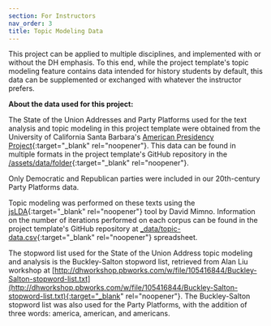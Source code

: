 ```yaml
---
section: For Instructors
nav_order: 3
title: Topic Modeling Data
---
```


This project can be applied to multiple disciplines, and implemented with or without the DH emphasis.
To this end, while the project template's topic modeling feature contains data intended for history students by default, this data can be supplemented or exchanged with whatever the instructor prefers.

**About the data used for this project:**

The State of the Union Addresses and Party Platforms used for the text analysis and topic modeling in this project template were obtained from the University of California Santa Barbara's [American Presidency Project](https://www.presidency.ucsb.edu/documents){:target="_blank" rel="noopener"}. 
This data can be found in multiple formats in the project template's GitHub repository in the [/assets/data/folder](https://github.com/learn-static/text-analysis/tree/main/assets/data){:target="_blank" rel="noopener"}.

Only Democratic and Republican parties were included in our 20th-century Party Platforms data.

Topic modeling was performed on these texts using the [jsLDA](https://mimno.infosci.cornell.edu/jsLDA/){:target="_blank" rel="noopener"} tool by David Mimno. Information on the number of iterations performed on each corpus can be found in the project template's GitHub repository at [_data/topic-data.csv](https://github.com/learn-static/text-analysis/blob/main/_data/topic-data.csv){:target="_blank" rel="noopener"} spreadsheet.

The stopword list used for the State of the Union Address topic modeling and analysis is the Buckley-Salton stopword list, retrieved from Alan Liu workshop at [http://dhworkshop.pbworks.com/w/file/105416844/Buckley-Salton-stopword-list.txt](http://dhworkshop.pbworks.com/w/file/105416844/Buckley-Salton-stopword-list.txt){:target="_blank" rel="noopener"}. The Buckley-Salton stopword list was also used for the Party Platforms, with the addition of three words: america, american, and americans.